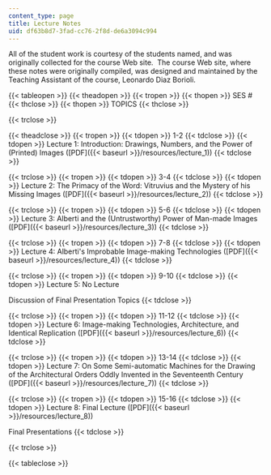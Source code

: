 ```yaml
---
content_type: page
title: Lecture Notes
uid: df63b8d7-3fad-cc76-2f8d-de6a3094c994
---
```


All of the student work is courtesy of the students named, and was originally collected for the course Web site.  The course Web site, where these notes were originally compiled, was designed and maintained by the Teaching Assistant of the course, Leonardo Diaz Borioli.

{{< tableopen >}}
{{< theadopen >}}
{{< tropen >}}
{{< thopen >}}
SES #
{{< thclose >}}
{{< thopen >}}
TOPICS
{{< thclose >}}

{{< trclose >}}

{{< theadclose >}}
{{< tropen >}}
{{< tdopen >}}
1-2
{{< tdclose >}}
{{< tdopen >}}
Lecture 1: Introduction: Drawings, Numbers, and the Power of (Printed) Images ([PDF]({{< baseurl >}}/resources/lecture_1))
{{< tdclose >}}

{{< trclose >}}
{{< tropen >}}
{{< tdopen >}}
3-4
{{< tdclose >}}
{{< tdopen >}}
Lecture 2: The Primacy of the Word: Vitruvius and the Mystery of his Missing Images ([PDF]({{< baseurl >}}/resources/lecture_2))
{{< tdclose >}}

{{< trclose >}}
{{< tropen >}}
{{< tdopen >}}
5-6
{{< tdclose >}}
{{< tdopen >}}
Lecture 3: Alberti and the (Untrustworthy) Power of Man-made Images ([PDF]({{< baseurl >}}/resources/lecture_3))
{{< tdclose >}}

{{< trclose >}}
{{< tropen >}}
{{< tdopen >}}
7-8
{{< tdclose >}}
{{< tdopen >}}
Lecture 4: Alberti's Improbable Image-making Technologies ([PDF]({{< baseurl >}}/resources/lecture_4))
{{< tdclose >}}

{{< trclose >}}
{{< tropen >}}
{{< tdopen >}}
9-10
{{< tdclose >}}
{{< tdopen >}}
Lecture 5: No Lecture  
  
Discussion of Final Presentation Topics
{{< tdclose >}}

{{< trclose >}}
{{< tropen >}}
{{< tdopen >}}
11-12
{{< tdclose >}}
{{< tdopen >}}
Lecture 6: Image-making Technologies, Architecture, and Identical Replication ([PDF]({{< baseurl >}}/resources/lecture_6))
{{< tdclose >}}

{{< trclose >}}
{{< tropen >}}
{{< tdopen >}}
13-14
{{< tdclose >}}
{{< tdopen >}}
Lecture 7: On Some Semi-automatic Machines for the Drawing of the Architectural Orders Oddly Invented in the Seventeenth Century ([PDF]({{< baseurl >}}/resources/lecture_7))
{{< tdclose >}}

{{< trclose >}}
{{< tropen >}}
{{< tdopen >}}
15-16
{{< tdclose >}}
{{< tdopen >}}
Lecture 8: Final Lecture ([PDF]({{< baseurl >}}/resources/lecture_8))  
  
Final Presentations
{{< tdclose >}}

{{< trclose >}}

{{< tableclose >}}